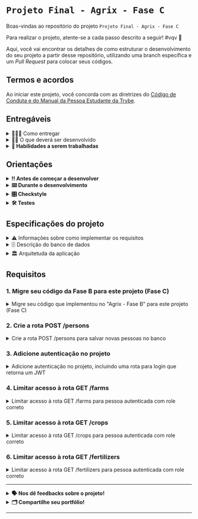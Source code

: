 # `Projeto Final - Agrix - Fase C`

Boas-vindas ao repositório do projeto `Projeto Final - Agrix - Fase C`

Para realizar o projeto, atente-se a cada passo descrito a seguir! #vqv 🚀

Aqui, você vai encontrar os detalhes de como estruturar o desenvolvimento do seu projeto a partir
desse repositório, utilizando uma branch específica e um _Pull Request_ para colocar seus códigos.

## Termos e acordos

Ao iniciar este projeto, você concorda com as diretrizes
do [Código de Conduta e do Manual da Pessoa Estudante da Trybe](https://app.betrybe.com/learn/student-manual/codigo-de-conduta-da-pessoa-estudante).

## Entregáveis

<details>
  <summary>🤷🏽‍♀️ Como entregar</summary><br />

Para entregar o seu projeto, você deverá criar um _Pull Request_ neste repositório.

Lembre-se que você pode consultar nosso conteúdo
sobre [Git & GitHub](https://app.betrybe.com/learn/course/5e938f69-6e32-43b3-9685-c936530fd326/module/fc998c60-386e-46bc-83ca-4269beb17e17/section/fe827a71-3222-4b4d-a66f-ed98e09961af/day/1a530297-e176-4c79-8ed9-291ae2950540/lesson/2b2edce7-9c49-4907-92a2-aa571f823b79)
e nosso [Blog - Git & GitHub](https://blog.betrybe.com/tecnologia/git-e-github/) sempre que
precisar!
</details>

<details>
  <summary>👨‍💻 O que deverá ser desenvolvido</summary><br />

Chegamos à Fase C do projeto Agrix! Agora que temos um projeto funcional, precisamos começar a nos preocupar com aspectos de segurança. Vamos lá!
</details>

<details>
  <summary><strong>📝 Habilidades a serem trabalhadas</strong></summary>

Neste projeto, verificamos se você é capaz de:

- Aplicar o conhecimento sobre Spring Security para adicionar autenticação ao projeto.
- Garantir que diferentes rotas atenda a regras específicas de autorização. 

</details>

## Orientações

<details>

   <summary><strong>‼ Antes de começar a desenvolver </strong></summary>

1. Clone o repositório

- Copie o endereço SSH do repositório e use-o para cloná-lo na sua máquina:
    - Por exemplo: `git clone <Link SSH do repositório>`
- Entre na pasta do repositório que você acabou de clonar:
    - `cd <nome do repositório>`

2. Instale as dependências

- Para instalar todas as denpendências utilize o comando:
    - `mvn dependency:resolve`
- Para fazer todo o processo de instalação de dependências, compilação, testes, empacotamento e instalação no repositório local, utilize o comando:
    - `mvn install`

3. Crie uma branch a partir da branch `main`

- Verifique que você está na branch `main`
    - Exemplo: `git branch`
- Se você não estiver, mude para a branch `main`
    - Exemplo: `git checkout main`
- Crie uma nova branch para submeter os commits do seu projeto:
    - A branch deve seguir o formato: `nome-sobrenome-nome-do-projeto`;
    - Exemplo: `git checkout -b maria-soares-agrix-fase-c`

4. Adicione as mudanças ao _stage_ do Git e faça um `commit`

- Verifique que as mudanças ainda não estão no _stage_:
    - Exemplo: `git status` (devem aparecer listados os novos arquivos em vermelho)
- Adicione o novo arquivo ao _stage_ do Git:
    - Exemplo:
        - `git add .` (adicionando todas as mudanças - _que estavam em vermelho_ - ao stage do Git)
        - `git status` (devem aparecer listados os arquivos em verde)
- Faça o `commit` inicial:
    - Exemplo:
        - `git commit -m 'Iniciando o projeto X! #VQV 🚀'` (fazendo o primeiro commit)
        - `git status` (deve aparecer uma mensagem como _nothing to commit_)

5. Envie a branch para o repositório remoto com o novo `commit`

- Usando o exemplo anterior: `git push -u origin maria-soares-agrix-fase-c`

6. Crie um `Pull Request` _(PR)_

- Vá até a página de _Pull Requests_ do [repositório no GitHub](https://github.com/tryber/java-0x-projeto-final-agrix-fase-c/pulls).
    - Clique no botão verde _"New pull request"_.
    - Clique na caixa de seleção _"Compare"_ e escolha a sua branch **com atenção**.
- Coloque um título para o seu _Pull Request_.
    - Exemplo: _"Cria tela de busca"_
- Clique no botão verde _"Create pull request"_.

- Adicione uma descrição para o _Pull Request_, um título nítido que o identifique, e clique no
  botão verde _"Create pull request"_

 <img width="1335" alt="Exemplo de pull request" src="https://user-images.githubusercontent.com/42356399/166255109-b95e6eb4-2503-45e5-8fb3-cf7caa0436e5.png">

- Volte até a [página de _Pull  Requests_ do repositório](https://github.com/tryber/java-0x-projeto-final-agrix-fase-c/pulls) e confira
  que o seu _Pull Request_ está criado.

</details>

<details>

<summary><strong>⌨️ Durante o desenvolvimento</strong></summary>

Faça `commits` das alterações que você fizer no código regularmente, pois assim você garante
visibilidade para o time da Trybe e treina essa prática para o mercado de trabalho :) ;

- Lembre-se de sempre após um (ou alguns) `commits` atualizar o repositório remoto;
- Os comandos que você utilizará com mais frequência são:
    - `git status` _(para verificar o que está em vermelho - fora do stage - e o que está em verde -
      no stage)_;
    - `git add` _(para adicionar arquivos ao stage do Git)_;
    - `git commit` _(para criar um commit com os arquivos que estão no stage do Git)_;
    - `git push -u origin nome-da-branch` _(para enviar o commit para o repositório remoto na
      primeira vez que fizer o `push` de uma nova branch)_;
    - `git push` _(para enviar o commit para o repositório remoto após o passo anterior)_.

</details>

<details>
<summary><strong>🎛 Checkstyle</strong></summary>

Para garantir a qualidade do código, vamos utilizar neste projeto o `Checkstyle`. Assim o código
estará alinhado com as boas práticas de desenvolvimento, sendo mais legível e de fácil manutenção!
Para poder rodar o `Checkstyle` certifique-se de ter executado o comando `mvn install` dentro do
repositório.

Para rodá-los localmente no repositório, execute os comandos abaixo:

```bash
mvn checkstyle:check
```

Se a análise do `Checkstyle` encontrar problemas no seu código, tais problemas serão mostrados no
seu terminal. Se não houver problema no seu código, nada será impresso no seu terminal.

Você pode também instalar o plugin do `Checkstyle` na sua `IDE`. Para isso, volte na primeira seção
do conteúdo.

⚠️ **PULL REQUESTS COM ISSUES NO `Checkstyle` NÃO SERÃO AVALIADAS. ATENTE-SE PARA RESOLVÊ-LAS ANTES
DE FINALIZAR O DESENVOLVIMENTO!** ⚠️

</details>

<details>
<summary><strong>🛠 Testes</strong></summary>

Para executar todos os testes basta rodar o comando:

```bash
mvn test
```

Para executar apenas uma classe de testes:

```bash
mvn test -Dtest="TestClassName"
```

</details>

## Especificações do projeto

<details>
<summary> ⚠️ Informações sobre como implementar os requisitos</summary><br>

Os testes deste projeto são, de maneira geral, testes de integração. Cada teste fará diversas chamadas à sua API e validará a resposta e o comportamento da aplicação, mas sem restringir implementações específicas de classes e métodos.

Por isso, neste projeto você terá maior liberdade para estruturar e implementar sua aplicação da forma que escolher, desde que atenda aos requisitos pedidos e algumas especificações que serão explicadas aqui.

Uma das restrições é que o projeto deve ser implementado utilizando o ecossistema Spring (Spring Boot, Spring Web, Spring Data, etc). Você pode utilizar outras bibliotecas e ferramentas se desejar, mas garanta que elas são compatíveis com o Spring e com os testes do projeto.
</details>

<details>
<summary>🗄️ Descrição do banco de dados</summary><br>

O banco de dados continua com o diagrama como estava na Fase B:

![Modelo de tabelas](images/agrix-tabelas-fase-b.png)

Nesse modelos, temos as seguintes tabelas:
- `farm`: representa uma fazenda
- `crop`: representa uma plantação, e está em relacionamento `n:1` ("muitos para um") com a tabela `farm`
- `fertilizer`: esta nova tabela representa um fertilizante, e está em um relacionamento `n:n` ("muitos para muitos") com a tabela `crop`. Esse relacionamento é realizado através da tabela `crop_fertilizer`.

A diferença agora é que precisamos integrar o código para controle de pessoas ao restante da nossa aplicação.

Alguns elementos importantes a considerar sobre a implementação da camada de persistência e do banco de dados:
- Apesar do nome das tabelas e colunas (com seus tipos) não precisarem ser exatamente esses, os testes do projeto chamarão sua API usando requisições e esperam respostas baseados nesse modelo.
- Os testes do projeto não esperam um banco de dados específico. No entanto, sugerimos que você utilize o MySQL como banco de dados.
- Os testes do projeto utilizam um banco "mockado" em memória do tipo H2. Isso não deve afetar sua implementação, mas tome cuidado ao utilizar funcionalidades muito específicas de um determinado tipo de banco de dados e que não sejam compatíveis com os testes.
</details>

<details>
<summary>🏛️ Arquitetuda da aplicação</summary><br>

Como dito, neste projeto você terá maior liberdade para escolher como vai estruturar e implementar sua aplicação. Algumas dicas e recomendações:

- O projeto não possui uma estrutura pré-definida de pacotes (com algumas exceções). Ainda assim, recomendamos que você cuide para ter uma boa organização e divisão de pacotes. Na dúvida, se inspire no que você viu no conteúdo ou nos projetos anteriores.
- Da mesma maneira, não há exigência de uma arquitetura específica de camadas. No entanto, uma boa arquitetura pode ajudar a garantir não só uma maior qualidade de código, como também facilitar para você realizar manutenção e aprimoramentos posteriormente.
- Sugerimos que você considere utilizar os padrões e boas práticas que tem visto no conteúdo, aulas e projetos. Mas sinta-se à vontade também para estudar e pensar em como pode melhorar e expandir a forma com que estrutura seu código.

Por fim, a mensagem que deixamos é: aproveite a oportunidade para desenvolver mais sua capacidade de estruturar e construir uma aplicação!

</details>

## Requisitos

### 1. Migre seu código da Fase B para este projeto (Fase C)

<details>
  <summary>Migre seu código que implementou no "Agrix - Fase B" para este projeto (Fase C)</summary><br />

Neste requisito, você deverá trazer todo o código que você implementou durante o "Agrix - Fase B" para este projeto (Agrix - Fase C).

Tome cuidado especial com:
 - `pom.xml`: o `pom.xml` inicial das Fase C não é igual ao `pom.xml` da Fase B, então você não pode simplesmente substituílo. Cuide para transferir apenas as dependências que você incluiu, sem alterar as outras configurações do projeto.
 
Durante os testes deste requisito, serão validadas as seguintes rotas:
 - GET `/farms`
 - GET `/crops`
 - GET `/fertilizers`

Você precisará trazer todo o código que você implementou na fase anterior para conseguir finalizar esta fase.

</details>

### 2. Crie a rota POST /persons

<details>
  <summary>Crie a rota POST /persons para salvar novas pessoas no banco</summary><br />

Neste requisito você vai criar uma rota para integrar a API com o código que foi adquirido e testado na fase anterior, localizado no pacote `com.betrybe.agrix.ebytr.staff`.

Se quiser, nesta fase você já pode refatorar o código desse pacote e mover ele para seguir a organização do restante da sua aplicação.

A definição da rota é:
- `/persons` (`POST`)
    - deve receber no corpo da requisição:
      - `username`
      - `password`
      - `roles` (conforme definido no enum `Role`, disponibilizado com o código)
    - deve criar a pessoa com os dados passados
    - deve responder com os campos `id`, `username` e `role` (mas não `password`)

<details>
  <summary>🔍 Formato/exemplo de requisição e resposta</summary><br />

Exemplo de requisição na rota POST `/persons`:

```json
{
  "username": "zerocool",
  "password": "senhasecreta",
  "role": "ADMIN"
}
```

Exemplo de resposta:

```json
{
  "id": 1,
  "username": "zerocool",
  "role": "ADMIN"
}
```

</details>

</details>

### 3. Adicione autenticação no projeto

<details>
  <summary>Adicione autenticação no projeto, incluindo uma rota para login que retorna um JWT</summary><br />

Neste requisito você deverá configurar o Spring Security e implementar no seu projeto a autenticação por usuário e senha.

Você deverá:
1. Garantir acesso público (ou seja, desprotegido) aos endpoints:
    - POST `/persons` (criado acima, para permitir cadastro de novas pessoas)
    - POST `/auth/login` (será criado abaixo, para permitir login) 
2. Criar a rota POST `/auth/login`:
    - deve receber o `username` e `password` no corpo da requisição
    - deve validar os dados passados utilizando as pessoas que foram criadas pela rota `/persons`
    - caso os dados estejam incorretos, deve retornar status 403
    - caso os dados estejam corretos, deve retornar um campo `token` contendo um JWT gerado

<details>
  <summary>🔍 Formato/exemplo de requisição e resposta</summary><br />

Exemplo de requisição na rota POST `/auth/login` (suppondo que os dados estejam corretos):

```json
{
  "username": "zerocool",
  "password": "senhasecreta"
}
```

Exemplo de resposta:

```json
{
  "token": "eyJhbGciOiJIUzI1NiIsInR5cCI6IkpXVCJ9.eyJpc3MiOiJhZ3JpeCIsInN1YiI6Im1ycm9ib3QiLCJleHAiOjE2ODk5ODY2NTN9.lyha4rMcMhFd_ij-farGCXuJy-1Tun1IpJd5Ot6z_5w"
}
```

</details>

</details>

### 4. Limitar acesso à rota GET /farms

<details>
  <summary>Limitar acesso à rota GET /farms para pessoa autenticada com role correto</summary><br />

Neste requisito você deve limitar o acesso à rota GET `/farms` para que apenas uma pessoa autenticada com role `USER`, `MANAGER` ou `ADMIN` possa acessar.

Você deve retornar status 403 caso a pessoa não tenha permissões corretas. Do contrário, a rota deve retornar a resposta usual.

</details>

### 5. Limitar acesso à rota GET /crops

<details>
  <summary>Limitar acesso à rota GET /crops para pessoa autenticada com role correto</summary><br />

Neste requisito você deve limitar o acesso à rota GET `/crops` para que apenas uma pessoa autenticada com role `MANAGER` ou `ADMIN` possa acessar.

Você deve retornar status 403 caso a pessoa não tenha permissões corretas. Do contrário, a rota deve retornar a resposta usual.

</details>

### 6. Limitar acesso à rota GET /fertilizers

<details>
  <summary>Limitar acesso à rota GET /fertilizers para pessoa autenticada com role correto</summary><br />

Neste requisito você deve limitar o acesso à rota GET `/fertilizers` para que apenas uma pessoa autenticada com role `ADMIN` possa acessar.

Você deve retornar status 403 caso a pessoa não tenha permissões corretas. Do contrário, a rota deve retornar a resposta usual.

</details>

---

<details>
<summary><strong>🗣 Nos dê feedbacks sobre o projeto!</strong></summary>

Ao finalizar e submeter o projeto, não se esqueça de avaliar sua experiência preenchendo o
formulário.
**Leva menos de 3 minutos!**

[Formulário de avaliação do projeto](https://be-trybe.typeform.com/to/ZTeR4IbH)

</details>

<details>
<summary><strong>🗂 Compartilhe seu portfólio!</strong></summary>

Você sabia que o LinkedIn é a principal rede social profissional e compartilhar o seu aprendizado lá
é muito importante para quem deseja construir uma carreira de sucesso? Compartilhe esse projeto no
seu LinkedIn, marque o perfil da Trybe (@trybe) e mostre para a sua rede toda a sua evolução.

</details>

---

<!-- mdi versão 1.1 projeto ⚠️ não exclua esse comentário -->
